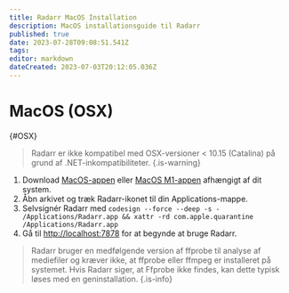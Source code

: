 ```yaml
---
title: Radarr MacOS Installation
description: MacOS installationsguide til Radarr
published: true
date: 2023-07-28T09:08:51.541Z
tags: 
editor: markdown
dateCreated: 2023-07-03T20:12:05.036Z
---
```


# MacOS (OSX)

{#OSX}

> Radarr er ikke kompatibel med OSX-versioner < 10.15 (Catalina) på grund af .NET-inkompatibiliteter.
{.is-warning}

1. Download [MacOS-appen](https://radarr.servarr.com/v1/update/master/updatefile?os=osx&runtime=netcore&arch=x64&installer=true) eller [MacOS M1-appen](https://radarr.servarr.com/v1/update/master/updatefile?os=osx&runtime=netcore&arch=arm64&installer=true) afhængigt af dit system.
1. Åbn arkivet og træk Radarr-ikonet til din Applications-mappe.
1. Selvsignér Radarr med `codesign --force --deep -s - /Applications/Radarr.app && xattr -rd com.apple.quarantine /Applications/Radarr.app`
1. Gå til <http://localhost:7878> for at begynde at bruge Radarr.

> Radarr bruger en medfølgende version af ffprobe til analyse af mediefiler og kræver ikke, at ffprobe eller ffmpeg er installeret på systemet. Hvis Radarr siger, at Ffprobe ikke findes, kan dette typisk løses med en geninstallation.
{.is-info}